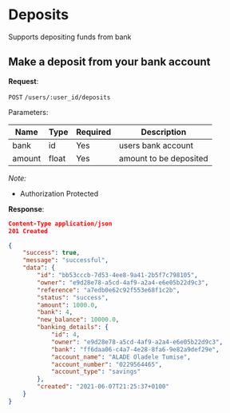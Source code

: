 # Deposits
Supports depositing funds from bank

## Make a deposit from your bank account

**Request**:

`POST` `/users/:user_id/deposits`

Parameters:

Name       | Type   | Required | Description
-----------|--------|----------|------------
bank       | id     | Yes      | users bank account
amount     | float  | Yes      | amount to be deposited


*Note:*

- Authorization Protected

**Response**:

```json
Content-Type application/json
201 Created

{
    "success": true,
    "message": "successful",
    "data": {
        "id": "bb53cccb-7d53-4ee8-9a41-2b5f7c798105",
        "owner": "e9d28e78-a5cd-4af9-a2a4-e6e05b22d9c3",
        "reference": "a7edb0e62c92f553e68f1c2b",
        "status": "success",
        "amount": 1000.0,
        "bank": 4,
        "new_balance": 10000.0,
        "banking_details": {
            "id": 4,
            "owner": "e9d28e78-a5cd-4af9-a2a4-e6e05b22d9c3",
            "bank": "ff6daa06-c4a7-4e28-8fa6-9e82a9def29e",
            "account_name": "ALADE Oladele Tumise",
            "account_number": "0229564465",
            "account_type": "savings"
        },
        "created": "2021-06-07T21:25:37+0100"
    }
}
```
